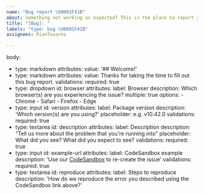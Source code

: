 ```yaml
---
name: "Bug report \U0001F41B"
about: Something not working as expected? This is the place to report your issue.
title: "[Bug]: "
labels: "type: bug \U0001F41B"
assignees: RianTavares

---
```

body:
  - type: markdown
    attributes:
      value: '## Welcome!'
  - type: markdown
    attributes:
      value: Thanks for taking the time to fill out this bug report.
    validations:
      required: true
  - type: dropdown
    id: browser
    attributes:
      label: Browser
      description: Which browser(s) are you experiencing the issue?
      multiple: true
      options:
        - Chrome
        - Safari
        - Firefox
        - Edge
  - type: input
    id: version
    attributes:
      label: Package version
      description: 'Which version(s) are you using?'
      placeholder: e.g. v10.42.0
    validations:
      required: true
  - type: textarea
    id: description
    attributes:
      label: Description
      description: "Tell us more about the problem that you're running into"
      placeholder: What did you see? What did you expect to see?
    validations:
      required: true
  - type: input
    id: example-url
    attributes:
      label: CodeSandbox example
      description:
        'Use our
        [CodeSandbox](https://codesandbox.io/s/github/carbon-design-system/carbon/tree/main/packages/react/examples/codesandbox)
        to re-create the issue'
    validations:
      required: true
  - type: textarea
    id: reproduce
    attributes:
      label: Steps to reproduce
      description:
        'How do we reproduce the error you described using the CodeSandbox link
        above?'
